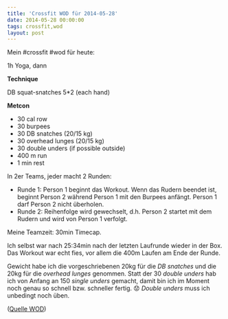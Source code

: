 ```yaml
---
title: 'Crossfit WOD für 2014-05-28'
date: 2014-05-28 00:00:00 
tags: crossfit,wod
layout: post
---
```

Mein #crossfit #wod für heute:

1h Yoga, dann

**Technique**

DB squat-snatches 5*2 (each hand)

**Metcon**

* 30 cal row
* 30 burpees
* 30 DB snatches (20/15 kg)
* 30 overhead lunges (20/15 kg)
* 30 double unders (if possible outside)
* 400 m run
* 1 min rest

In 2er Teams, jeder macht 2 Runden:

* Runde 1: Person 1 beginnt das Workout. Wenn das Rudern beendet ist, beginnt Person 2 während Person 1 mit den Burpees anfängt. Person 1 darf Person 2 nicht überholen.
* Runde 2: Reihenfolge wird gewechselt, d.h. Person 2 startet mit dem Rudern und wird von Person 1 verfolgt.

Meine Teamzeit: 30min Timecap.

Ich selbst war nach 25:34min nach der letzten Laufrunde wieder in der Box. Das Workout war echt fies, vor allem die 400m Laufen am Ende der Runde.

Gewicht habe ich die vorgeschriebenen 20kg für die *DB snatches* und die 20kg für die *overhead lunges* genommen. Statt der 30 *double unders* hab ich von Anfang an 150 *single unders* gemacht, damit bin ich im Moment noch genau so schnell bzw. schneller fertig. :worried: *Double unders* muss ich unbedingt noch üben.

([Quelle WOD][0])

[0]: http://www.crossfithh.de/workouts--news/workout-wednesday20

